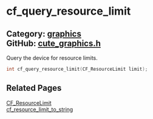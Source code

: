 [](../header.md ':include')

# cf_query_resource_limit

Category: [graphics](/api_reference?id=graphics)  
GitHub: [cute_graphics.h](https://github.com/RandyGaul/cute_framework/blob/master/include/cute_graphics.h)  
---

Query the device for resource limits.

```cpp
int cf_query_resource_limit(CF_ResourceLimit limit);
```

## Related Pages

[CF_ResourceLimit](/graphics/cf_resourcelimit.md)  
[cf_resource_limit_to_string](/graphics/cf_resource_limit_to_string.md)  
